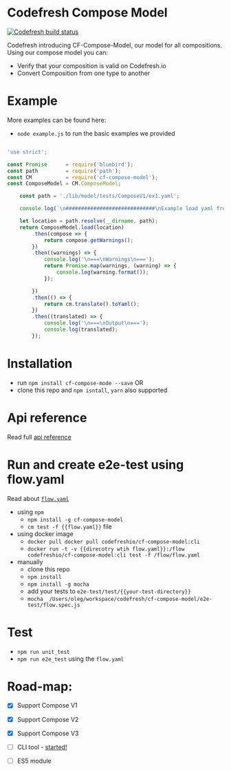# Codefresh Compose Model

[![Codefresh build status]( https://g.codefresh.io/api/badges/build?repoOwner=codefresh-io&repoName=cf-compose-model&branch=master&pipelineName=cf-compose-model&accountName=codefresh-inc&type=cf-2)]( https://g.codefresh.io/repositories/codefresh-io/cf-compose-model/builds?filter=trigger:build;branch:master;service:58b4563445a0ac0100a91975~cf-compose-model)

Codefresh introducing CF-Compose-Model, our model for all compositions.
Using our compose model you can:
 * Verify that your composition is valid on Codefresh.io
 * Convert Composition from one type to another
 
 
# Example
More examples can be found here:  
* `node example.js` to run the basic examples we provided

```javascript

'use strict';

const Promise      = require('bluebird');
const path         = require('path');
const CM           = require('cf-compose-model');
const ComposeModel = CM.ComposeModel;

    const path = './lib/model/tests/ComposeV1/ex1.yaml';

    console.log(`\n#############################\nExample load yaml from location ${locapathtion}\n#############################`);

    let location = path.resolve(__dirname, path);
    return ComposeModel.load(location)
        .then(compose => {
            return compose.getWarnings();
        })
        .then((warnings) => {
            console.log('\n===\nWarnings\n===');
            return Promise.map(warnings, (warning) => {
                console.log(warning.format());
            });

        })
        .then(() => {
            return cm.translate().toYaml();
        })
        .then((translated) => {
            console.log('\n===\nOutput\n===');
            console.log(translated);
        });
````


# Installation
* run `npm install cf-compose-mode --save`
OR
* clone this repo and `npm isntall`, `yarn` also supported

# Api reference
Read full [api reference](./Apireference.md)

# Run and create e2e-test using flow.yaml
Read about [`flow.yaml`](CLI.md)
* using `npm`
    * `npm install -g cf-compose-model`
    * `cm test -f {{flow.yaml}}` file
* using docker image
    * `docker pull docker pull codefreshio/cf-compose-model:cli`
    * `docker run -t -v {{direcotry wtih flow.yaml}}:/flow codefreshio/cf-compose-model:cli test -f /flow/flow.yaml` 
* manually
    * clone this repo
    * `npm install`
    * `npm install -g mocha`
    * add your tests to `e2e-test/test/{{your-test-directory}}`
    * `mocha  /Users/oleg/workspace/codefresh/cf-compose-model/e2e-test/flow.spec.js`


# Test

* `npm run unit_test` 
* `npm run e2e_test` using the `flow.yaml`




# Road-map:
- [X] Support Compose V1
- [X] Support Compose V2
- [X] Support Compose V3
- [ ] CLI tool - [started!](https://github.com/codefresh-io/cf-compose-model/tree/compose-cli) 
- [ ] ES5 module




